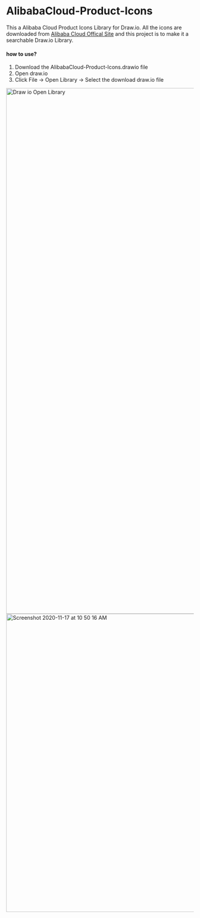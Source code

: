 # AlibabaCloud-Product-Icons
This a Alibaba Cloud Product Icons Library for Draw.io. All the icons are downloaded from [Alibaba Cloud Offical Site](https://help.aliyun.com/knowledge_detail/67830.html) and this project is to make it a searchable Draw.io Library.

#### how to use?
1) Download the AlibabaCloud-Product-Icons.drawio file
2) Open draw.io
3) Click File -> Open Library -> Select the download draw.io file

<img width="1410" alt="Draw io Open Library" src="https://user-images.githubusercontent.com/11677761/99338179-a6aa2d80-28be-11eb-937b-0ec2f919d2e8.png">

<img width="800" alt="Screenshot 2020-11-17 at 10 50 16 AM" src="https://user-images.githubusercontent.com/11677761/99340325-bc215680-28c2-11eb-9f5a-6aed4203951e.png">

